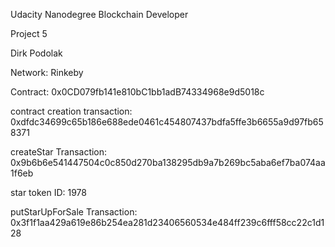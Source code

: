 Udacity Nanodegree Blockchain Developer

Project 5

Dirk Podolak




Network:                        Rinkeby

Contract:                       0x0CD079fb141e810bC1bb1adB74334968e9d5018c

contract creation transaction:  0xdfdc34699c65b186e688ede0461c454807437bdfa5ffe3b6655a9d97fb658371

createStar Transaction:         0x9b6b6e541447504c0c850d270ba138295db9a7b269bc5aba6ef7ba074aa1f6eb

star token ID:                  1978

putStarUpForSale Transaction:   0x3f1f1aa429a619e86b254ea281d23406560534e484ff239c6fff58cc22c1d128



